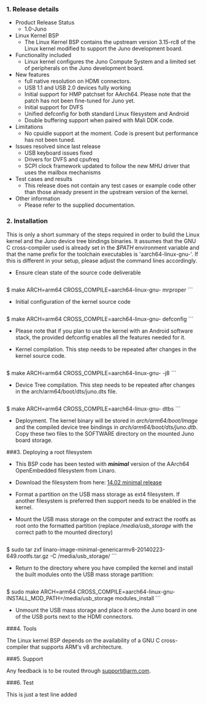 ### 1.  Release details
*  Product Release Status
      - 1.0-Juno
*  Linux Kernel BSP
      - The Linux Kernel BSP contains the upstream version 3.15-rc8 of the 
        Linux kernel modified to support the Juno development board.
*  Functionality included
      - Linux kernel configures the Juno Compute System and a limited set
        of peripherals on the Juno development board.
*  New features
      - full native resolution on HDMI connectors.
      - USB 1.1 and USB 2.0 devices fully working
      - Initial support for HMP patchset for AArch64. Please note that the patch has not been fine-tuned for Juno yet.
      - Initial support for DVFS
      - Unified defconfig for both standard Linux filesystem and Android
      - Double buffering support when paired with Mali DDK code.
*  Limitations
      - No cpuidle support at the moment. Code is present but performance has not been tuned.
*  Issues resolved since last release
      - USB keyboard issues fixed
      - Drivers for DVFS and cpufreq
      - SCPI clock framework updated to follow the new MHU driver that uses the mailbox mechanisms
*  Test cases and results
      - This release does not contain any test cases or example code other
          than those already present in the upstream version of the kernel.
*  Other information
      - Please refer to the supplied documentation.

### 2.  Installation

This is only a short summary of the steps required in order to build
the Linux kernel and the Juno device tree bindings binaries. It
assumes that the GNU C cross-compiler used is already set
in the _$PATH_ environment variable and that the name prefix for the
toolchain executables is 'aarch64-linux-gnu-'. If this is different
in your setup, please adjust the command lines accordingly.

*   Ensure clean state of the source code deliverable

    ```
$ make ARCH=arm64 CROSS_COMPILE=aarch64-linux-gnu- mrproper
    ```

*   Initial configuration of the kernel source code

    ```
$ make ARCH=arm64 CROSS_COMPILE=aarch64-linux-gnu- defconfig
    ```

*   Please note that if you plan to use the kernel with an Android software stack, the provided defconfig enables all the features needed for it.

*   Kernel compilation. This step needs to be repeated after changes in the kernel source code.

    ```
$ make ARCH=arm64 CROSS_COMPILE=aarch64-linux-gnu- -j8
    ```

*   Device Tree compilation. This step needs to be repeated after changes in the arch/arm64/boot/dts/juno.dts file.

    ```
$ make ARCH=arm64 CROSS_COMPILE=aarch64-linux-gnu- dtbs
    ```

*   Deployment. The kernel binary will be stored in _arch/arm64/boot/Image_ and
        the compiled device tree bindings in _arch/arm64/boot/dts/juno.dtb_. Copy
        these two files to the SOFTWARE directory on the mounted Juno board storage.

###3.  Deploying a root filesystem

* This BSP code has been tested with **_minimal_** version of the AArch64 OpenEmbedded
      filesystem from Linaro.
* Download the filesystem from here: [14.02 minimal release](http://releases.linaro.org/14.02/openembedded/aarch64/linaro-image-minimal-genericarmv8-20140223-649.rootfs.tar.gz)
* Format a partition on the USB mass storage as ext4 filesystem. If another 
      filesystem is preferred then support needs to be enabled in the kernel.
* Mount the USB mass storage on the computer and extract the rootfs as root
      onto the formatted partition (replace */media/usb_storage* with the correct
      path to the mounted directory)

    ```
$ sudo tar zxf linaro-image-minimal-genericarmv8-20140223-649.rootfs.tar.gz -C /media/usb_storage/
    ```
* Return to the directory where you have compiled the kernel and install the built modules onto the USB mass storage partition:

    ```
$ sudo make ARCH=arm64 CROSS_COMPILE=aarch64-linux-gnu- INSTALL_MOD_PATH=/media/usb_storage modules_install
    ```
* Unmount the USB mass storage and place it onto the Juno board in one of the
      USB ports next to the HDMI connectors.

###4.  Tools

The Linux kernel BSP depends on the availability of a GNU C cross-compiler
    that supports ARM's v8 architecture. 

###5.  Support

Any feedback is to be routed through [support@arm.com](mailto:support@arm.com).

###6.  Test

This is just a test line added
